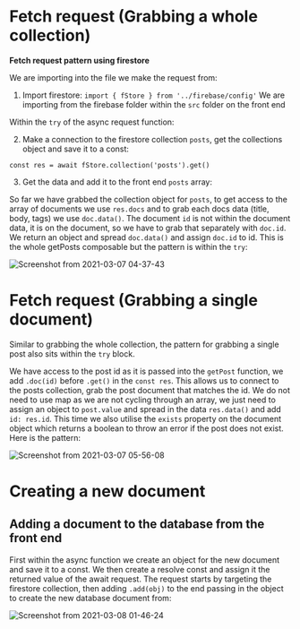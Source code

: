 # Fetch request (Grabbing a whole collection) 

**Fetch request pattern using firestore**

We are importing into the file we make the request from:

1. Import firestore: `import { fStore } from '../firebase/config'` We are importing from the firebase folder within the `src` folder on the front end

Within the `try` of the async request function:

2. Make a connection to the firestore collection `posts`, get the collections object and save it to a const:

`const res = await fStore.collection('posts').get()`

3. Get the data and add it to the front end `posts` array:

So far we have grabbed the collection object for `posts`, to get access to the array of documents we use `res.docs` and to grab each docs data (title, body, tags) we use `doc.data()`. The document `id` is not within the document data, it is on the document, so we have to grab that separately with `doc.id`.  We return an object and spread `doc.data()` and assign `doc.id` to id.  This is the whole getPosts composable but the pattern is within the `try`:

![Screenshot from 2021-03-07 04-37-43](https://user-images.githubusercontent.com/73107656/110229135-27894580-7eff-11eb-9c9d-b2ecff488316.png)

# Fetch request (Grabbing a single document)

Similar to grabbing the whole collection, the pattern for grabbing a single post also sits within the `try` block.

We have access to the post id as it is passed into the `getPost` function, we add `.doc(id)` before `.get()` in the `const res`.  This allows us to connect to the posts collection, grab the post document that matches the id. We do not need to use map as we are not cycling through an array, we just need to assign an object to `post.value` and spread in the data `res.data()` and add `id: res.id`. This time we also utilise the `exists` property on the document object which returns a boolean to throw an error if the post does not exist. Here is the pattern:

![Screenshot from 2021-03-07 05-56-08](https://user-images.githubusercontent.com/73107656/110230571-d6328380-7f09-11eb-88d7-5e6a0dfedf48.png)

# Creating a new document

## Adding a document to the database from the front end

First within the async function we create an object for the new document and save it to a const. We then create a resolve const and assign it the returned value of the await request. The request starts by targeting the firestore collection, then adding `.add(obj)` to the end passing in the object to create the new database document from:

![Screenshot from 2021-03-08 01-46-24](https://user-images.githubusercontent.com/73107656/110263979-1c422280-7fb0-11eb-8837-2bfde2fcdfd8.png)
